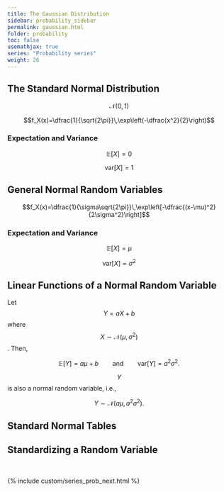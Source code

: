 ```yaml
---
title: The Gaussian Distribution
sidebar: probability_sidebar
permalink: gaussian.html
folder: probability
toc: false
usemathjax: true
series: "Probability series"
weight: 26
---
```


## The Standard Normal Distribution

$$\mathcal{N}(0,1)$$

$$f_X(x)=\dfrac{1}{\sqrt{2\pi}}\,\exp\left(-\dfrac{x^2}{2}\right)$$

### Expectation and Variance

$$\mathbb{E}[X]=0$$

$$\mathrm{var}[X]=1$$


## General Normal Random Variables

$$f_X(x)=\dfrac{1}{\sigma\sqrt{2\pi}}\,\exp\left[-\dfrac{(x-\mu)^2}{2\sigma^2}\right]$$

### Expectation and Variance

$$\mathbb{E}[X]=\mu$$

$$\mathrm{var}[X]=\sigma^2$$

## Linear Functions of a Normal Random Variable

Let $$Y=aX+b$$ where $$X\sim\mathcal{N}(\mu,\sigma^2)$$. Then,

$$\mathbb{E}[Y]=a\mu+b\qquad\text{and}\qquad\mathrm{var}[Y]=a^2\sigma^2.$$

$$Y$$ is also a normal random variable, i.e.,

$$Y\sim\mathcal{N}(a\mu,a^2\sigma^2).$$

## Standard Normal Tables


## Standardizing a Random Variable

<br>

{% include custom/series_prob_next.html %}
